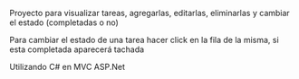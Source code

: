 Proyecto para visualizar tareas, agregarlas, editarlas, eliminarlas y cambiar el estado (completadas o no)

Para cambiar el estado de una tarea hacer click en la fila de la misma, si esta completada aparecerá tachada

Utilizando C# en MVC ASP.Net
